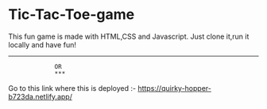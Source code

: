 # Tic-Tac-Toe-game
This fun game is made with HTML,CSS and Javascript.
Just clone it,run it locally and have fun!
***
                 OR
                 ***
Go to this link where this is deployed :- https://quirky-hopper-b723da.netlify.app/

